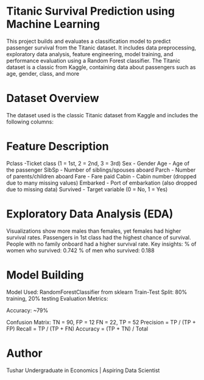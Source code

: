 # Titanic Survival Prediction using Machine Learning
This project builds and evaluates a classification model to predict passenger survival from the Titanic dataset. It includes data preprocessing, exploratory data analysis, feature engineering, model training, and performance evaluation using a Random Forest classifier.
The Titanic dataset is a classic from Kaggle, containing data about passengers such as age, gender, class, and more

# Dataset Overview
The dataset used is the classic Titanic dataset from Kaggle and includes the following columns:

# Feature	Description
Pclass -Ticket class (1 = 1st, 2 = 2nd, 3 = 3rd)
Sex - Gender
Age	- Age of the passenger
SibSp	- Number of siblings/spouses aboard
Parch	- Number of parents/children aboard
Fare - Fare paid
Cabin	- Cabin number (dropped due to many missing values)
Embarked	- Port of embarkation (also dropped due to missing data)
Survived	- Target variable (0 = No, 1 = Yes)

# Exploratory Data Analysis (EDA)
Visualizations show more males than females, yet females had higher survival rates.
Passengers in 1st class had the highest chance of survival.
People with no family onboard had a higher survival rate.
Key insights:
% of women who survived: 0.742
% of men who survived: 0.188

# Model Building
Model Used: RandomForestClassifier from sklearn
Train-Test Split: 80% training, 20% testing
Evaluation Metrics:

Accuracy: ~79%

Confusion Matrix:
TN = 90, FP = 12
FN = 22, TP = 52
Precision = TP / (TP + FP)
Recall = TP / (TP + FN)
Accuracy = (TP + TN) / Total

# Author
Tushar
Undergraduate in Economics | Aspiring Data Scientist

